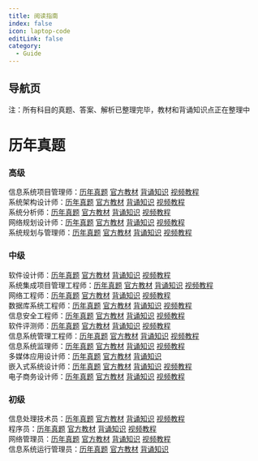 ```yaml
---
title: 阅读指南
index: false
icon: laptop-code
editLink: false  
category:
  - Guide
---
```

## 导航页
注：所有科目的真题、答案、解析已整理完毕，教材和背诵知识点正在整理中
# 历年真题
### 高级
信息系统项目管理师：[历年真题](/历年真题/高级/信息系统项目管理师) [官方教材](/官方教材/高级/信息系统项目管理师) [背诵知识](/背诵知识/高级/信息系统项目管理师) [视频教程](https://www.aliyundrive.com/s/MaCMVSxzFvS)\
系统架构设计师：[历年真题](/历年真题/高级/系统架构设计师) [官方教材](/官方教材/高级/系统架构设计师) [背诵知识](/背诵知识/高级/系统架构设计师) [视频教程](https://www.aliyundrive.com/s/oESNwsmzy68)\
系统分析师：[历年真题](/历年真题/高级/系统分析师) [官方教材](/官方教材/高级/系统分析师) [背诵知识](/背诵知识/高级/系统分析师) [视频教程](https://www.aliyundrive.com/s/uY8EcSZxcBf)\
网络规划设计师：[历年真题](/历年真题/高级/网络规划设计师) [官方教材](/官方教材/高级/网络规划设计师) [背诵知识](/背诵知识/高级/网络规划设计师) [视频教程](https://www.aliyundrive.com/s/ur2mN5Vttt8)\
系统规划与管理师：[历年真题](/历年真题/高级/系统规划与管理师) [官方教材](/官方教材/高级/系统规划与管理师) [背诵知识](/背诵知识/高级/系统规划与管理师) [视频教程](https://www.aliyundrive.com/s/Qzma5AmYg6U)
### 中级
软件设计师：[历年真题](/历年真题/中级/软件设计师) [官方教材](/官方教材/中级/软件设计师) [背诵知识](/背诵知识/中级/软件设计师) [视频教程](https://www.aliyundrive.com/s/t1e5wamAAri)\
系统集成项目管理工程师：[历年真题](/历年真题/中级/系统集成项目管理工程师) [官方教材](/官方教材/中级/系统集成项目管理工程师) [背诵知识](/背诵知识/中级/系统集成项目管理工程师) [视频教程](https://www.aliyundrive.com/s/aBMyZMeBs8e)\
网络工程师：[历年真题](/历年真题/中级/网络工程师) [官方教材](/官方教材/中级/网络工程师) [背诵知识](/背诵知识/中级/网络工程师) [视频教程](https://www.aliyundrive.com/s/USw4S2UgDDR)\
数据库系统工程师：[历年真题](/历年真题/中级/数据库系统工程师) [官方教材](/官方教材/中级/数据库系统工程师) [背诵知识](/背诵知识/中级/数据库系统工程师) [视频教程](https://www.aliyundrive.com/s/BQQucz76HNF)\
信息安全工程师：[历年真题](/历年真题/中级/信息安全工程师) [官方教材](/官方教材/中级/信息安全工程师) [背诵知识](/背诵知识/中级/信息安全工程师) [视频教程](https://www.aliyundrive.com/s/EGBJTQNpf1K)\
软件评测师：[历年真题](/历年真题/中级/软件评测师) [官方教材](/官方教材/中级/软件评测师) [背诵知识](/背诵知识/中级/软件评测师) [视频教程](https://www.aliyundrive.com/s/xDq7vAEBrVL)\
信息系统管理工程师：[历年真题](/历年真题/中级/信息系统管理工程师) [官方教材](/官方教材/高级/信息系统管理工程师) [背诵知识](/背诵知识/中级/信息系统管理工程师) [视频教程](https://www.aliyundrive.com/s/7PWZmLacV3X)\
信息系统监理师：[历年真题](/历年真题/中级/信息系统监理师) [官方教材](/官方教材/中级/信息系统监理师) [背诵知识](/背诵知识/中级/信息系统监理师) [视频教程](https://www.aliyundrive.com/s/LJLPRgVNQkV)\
多媒体应用设计师：[历年真题](/历年真题/中级/多媒体应用设计师) [官方教材](/官方教材/中级/多媒体应用设计师) [背诵知识](/背诵知识/中级/多媒体应用设计师) \
嵌入式系统设计师：[历年真题](/历年真题/中级/嵌入式系统设计师) [官方教材](/官方教材/中级/嵌入式系统设计师) [背诵知识](/背诵知识/中级/嵌入式系统设计师) [视频教程](https://www.aliyundrive.com/s/pq5KhJQAT8o)\
电子商务设计师：[历年真题](/历年真题/中级/电子商务设计师) [官方教材](/官方教材/中级/电子商务设计师) [背诵知识](/背诵知识/中级/电子商务设计师) [视频教程](https://www.aliyundrive.com/s/zXEujU5sXRw)
### 初级
信息处理技术员：[历年真题](/历年真题/初级/信息处理技术员) [官方教材](/官方教材/初级/信息处理技术员) [背诵知识](/背诵知识/初级/信息处理技术员) [视频教程](https://www.aliyundrive.com/s/B6v2MBjCVVQ)\
程序员：[历年真题](/历年真题/初级/程序员) [官方教材](/官方教材/初级/程序员) [背诵知识](/背诵知识/初级/程序员) [视频教程](https://www.aliyundrive.com/s/Af7md47BbV9)\
网络管理员：[历年真题](/历年真题/初级/网络管理员) [官方教材](/官方教材/初级/网络管理员) [背诵知识](/背诵知识/初级/网络管理员) [视频教程](https://www.aliyundrive.com/s/hNqC1Urp9vg)\
信息系统运行管理员：[历年真题](/历年真题/初级/信息系统运行管理员) [官方教材](/官方教材/初级/信息系统运行管理员) [背诵知识](/背诵知识/初级/信息系统运行管理员) 